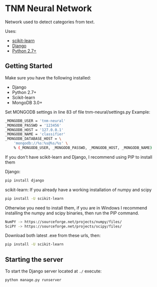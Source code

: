 # TNM Neural Network
Network used to detect categories from text.

Uses:

 - [scikit-learn](http://scikit-learn.org/)
 - [Django](https://www.djangoproject.com/)
 - [Python 2.7+](https://www.python.org/)

## Getting Started
Make sure you have the following installed:

 - Django
 - Python 2.7+
 - Scikit-learn
 - MongoDB 3.0+

Set MONGODB settings in line 83 of file tnm-neural/settings.py
Example:
```sh
_MONGODB_USER = 'tnm-neural'
_MONGODB_PASSWD = '123456'
_MONGODB_HOST = '127.0.0.1'
_MONGODB_NAME = 'classifier'
_MONGODB_DATABASE_HOST = \
    'mongodb://%s:%s@%s/%s' \
    % (_MONGODB_USER, _MONGODB_PASSWD, _MONGODB_HOST, _MONGODB_NAME)
```

If you don't have scikit-learn and Django, I recommend using PIP to install them

Django:
```sh
pip install django
```

scikit-learn:
If you already have a working installation of numpy and scipy
```sh
pip install -U scikit-learn
```
Otherwise you need to install them, if you are in Windows I recommend installing the numpy and scipy binaries, then run the PIP command.
```sh
NumPY -> https://sourceforge.net/projects/numpy/files/
SciPY -> https://sourceforge.net/projects/scipy/files/
```
Download both latest .exe from these urls, then:
```sh
pip install -U scikit-learn
```
## Starting the server
To start the Django server located at `./` execute:
```sh
python manage.py runserver
```